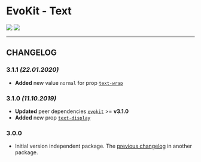[README]: /packages/evokit-text/README.md
[evokit]: /packages/evokit/README.md

[text-display]: /packages/evokit-text/?id=text-display
[text-wrap]: /packages/evokit-text/?id=text-wrap


# EvoKit - Text

[![](https://img.shields.io/npm/v/evokit-text.svg)](https://www.npmjs.com/package/evokit-text)
[![](https://img.shields.io/badge/page-README-42b983)][README]

---

## CHANGELOG

### 3.1.1 *(22.01.2020)*

- **Added** new value `normal` for prop [`text-wrap`][text-wrap]

### 3.1.0 *(11.10.2019)*

- **Updated** peer dependencies [`evokit`][evokit] >= **v3.1.0**
- **Added** new prop [`text-display`][text-display]

### 3.0.0

- Initial version independent package. The [previous changelog](/packages/evokit/CHANGELOG.md) in another package.
